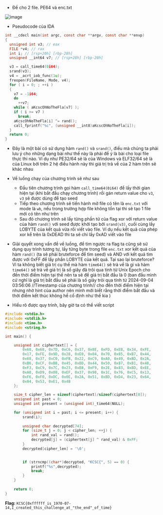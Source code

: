 - Đề cho 2 file. PE64 và enc.txt

![image](https://github.com/user-attachments/assets/48c9788f-3c17-4a3f-8ea5-1816a788f8d4)

- Pseudocode của IDA
```C
int __cdecl main(int argc, const char **argv, const char **envp)
{
  unsigned int v3; // eax
  FILE *v4; // rax
  int i; // [rsp+20h] [rbp-28h]
  unsigned __int64 v7; // [rsp+28h] [rbp-20h]

  v3 = call_time64(0i64);
  srand(v3);
  v4 = _acrt_iob_func(1u);
  freopen(FileName, Mode, v4);
  for ( i = 0; ; ++i )
  {
    v7 = -1i64;
    do
      ++v7;
    while ( aKcscOhNoTheFla[v7] );
    if ( i >= v7 )
      break;
    aKcscOhNoTheFla[i] ^= rand();
    call_fprintf("%c", (unsigned __int8)aKcscOhNoTheFla[i]);
  }
  return 0;
}
```
- Đây là một bài có sử dụng hàm `rand()` và `srand()`, điều mà chúng ta phải lưu ý cho những dạng bài như thế này là phải để ý là bài cho loại file thực thi nào. Ví dụ như PE32/64 sẽ là của Windows và ELF32/64 sẽ là của Linux bởi trên 2 hệ điều hành này thì giá trị trả về của 2 hàm trên sẽ khác nhau

- Về luồng chạy của chương trình sẽ như sau
  + Đầu tiên chương trình gọi hàm `call_time64(0i64)` để lấy thời gian hiện tại (khi bắt đầu chạy chương trình) rồi gán return value cho `v3`, `v3` sẽ được dùng để tạo seed  
  + Tiếp theo chương trình sẽ tiến hành mở file có tên là `enc.txt` với mode là `wb`, nếu trong trường hợp file không tồn tại thì sẽ tạo 1 file mới có tên như trên
  + Sau đó chương trình sẽ lấy từng phần tử của flag xor với return value của hàm `rand()` với seed được khởi tạo bởi `srand(v3)`, cuối cùng lấy LOBYTE của kết quả vừa rồi viết vào file. Ví dụ nếu kết quả của phép xor kể trên là 0xDEAD thì ta sẽ chỉ lấy 0xAD viết vào file

- Giải quyết xong vấn đề về luồng, để tìm ngược ra flag ta cũng sẽ sử dụng quy trình tương tự, lấy từng byte trong file `enc.txt` xor kết quả của hàm `rand()` (ta sẽ phải bruteforce để tìm seed) và AND với kết quả tìm được với 0xFF để lấy phần LOBYTE của kết quả. Tại sao lại bruteforce? Vì ta không biết giá trị cụ thể mà hàm `time64()` sẽ trả về là gì và hàm `time64()` sẽ trả về giá trị là số giây đã trôi qua tính từ Unix Epoch cho đến thời điểm hiện tại thế nên ta sẽ để giá trị bắt đầu là 0 (ban đầu mình cứ nghĩ là giá trị bắt đầu sẽ phải là số giây trôi qua tính từ 2024-09-04 03:56:06 //Timestamp của chương trình// cho đến thời điểm hiện tại nhưng nhờ hint của author nên mình mới biết rằng thời điểm bắt đầu và thời điểm kết thúc không hề cố định như thế kia )

- Hiểu rõ được quy trình, bây giờ ta có thể viết script
```C
#include <stdio.h>
#include <stdlib.h>
#include <time.h>
#include <string.h>

int main() {

    unsigned int ciphertext[] = {
        0x68, 0x68, 0x7D, 0xC6, 0x37, 0x8E, 0xFD, 0xEB, 0x34, 0xFE,
        0x17, 0xFE, 0x9D, 0x28, 0xE0, 0x04, 0x70, 0x85, 0xB7, 0x44,
        0x68, 0x37, 0xC0, 0xFB, 0x22, 0xC9, 0xA0, 0x49, 0xBD, 0x2A,
        0xB6, 0xCF, 0xB8, 0x45, 0xBD, 0x44, 0x50, 0x87, 0xB1, 0x48,
        0xF3, 0xC9, 0x7C, 0x23, 0xB8, 0xF9, 0x2E, 0x83, 0xBD, 0xEE,
        0xA8, 0xD9, 0x08, 0xEF, 0x37, 0x98, 0x1C, 0x76, 0xC5, 0x13,
        0xF6, 0xF0, 0xDC, 0x0E, 0x2A, 0x51, 0xBD, 0xD4, 0x23, 0x64,
        0x84, 0x53, 0xE1, 0x4B
    };

    size_t cipher_len = sizeof(ciphertext)/sizeof(ciphertext[0]);
    unsigned int past = 0;
    unsigned int present = (unsigned int)_time64(NULL); 

    for (unsigned int i = past; i <= present; i++) { 
        srand(i);  
        
        unsigned char decrypted[74];  
        for (size_t j = 0; j < cipher_len; ++j) {
            int rand_val = rand(); 
            decrypted[j] = (ciphertext[j] ^ rand_val) & 0xFF;  
        }
        decrypted[cipher_len] = '\0';  

 
        if (strncmp((char*)decrypted, "KCSC{", 5) == 0) {
            printf("%s",decrypted);
            break;
        }
    }
    
    return 0;
}
```
**Flag:** `KCSC{0xffffff_is_1970-07-14,I_created_this_challenge_at_"the_end"_of_time}`
